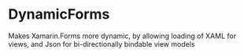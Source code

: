 # DynamicForms
Makes Xamarin.Forms more dynamic, by allowing loading of XAML for views, and Json for bi-directionally bindable view models
